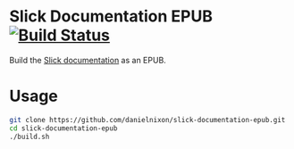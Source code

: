 Slick Documentation EPUB [![Build Status](https://travis-ci.org/danielnixon/slick-documentation-epub.svg?branch=master)](https://travis-ci.org/danielnixon/slick-documentation-epub)
=============================================
Build the [Slick documentation](https://github.com/slick/slick/tree/master/slick/src/sphinx) as an EPUB.

Usage
=====
```bash
git clone https://github.com/danielnixon/slick-documentation-epub.git
cd slick-documentation-epub
./build.sh
```
